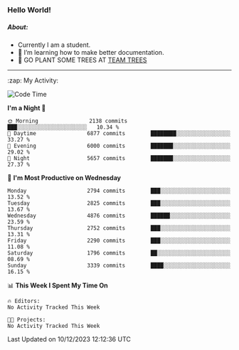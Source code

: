 ### Hello World!

##### About:
- Currently I am a student.
- 🌱 I’m learning how to make better documentation.
- 🌱 GO PLANT SOME TREES AT [TEAM TREES](https://teamtrees.org/)

---
  <summary>:zap: My Activity:</summary>
  
<!--START_SECTION:waka-->
![Code Time](http://img.shields.io/badge/Code%20Time-1%2C267%20hrs%2047%20mins-blue)

**I'm a Night 🦉** 

```text
🌞 Morning                2138 commits        ███░░░░░░░░░░░░░░░░░░░░░░   10.34 % 
🌆 Daytime                6877 commits        ████████░░░░░░░░░░░░░░░░░   33.27 % 
🌃 Evening                6000 commits        ███████░░░░░░░░░░░░░░░░░░   29.02 % 
🌙 Night                  5657 commits        ███████░░░░░░░░░░░░░░░░░░   27.37 % 
```
📅 **I'm Most Productive on Wednesday** 

```text
Monday                   2794 commits        ███░░░░░░░░░░░░░░░░░░░░░░   13.52 % 
Tuesday                  2825 commits        ███░░░░░░░░░░░░░░░░░░░░░░   13.67 % 
Wednesday                4876 commits        ██████░░░░░░░░░░░░░░░░░░░   23.59 % 
Thursday                 2752 commits        ███░░░░░░░░░░░░░░░░░░░░░░   13.31 % 
Friday                   2290 commits        ███░░░░░░░░░░░░░░░░░░░░░░   11.08 % 
Saturday                 1796 commits        ██░░░░░░░░░░░░░░░░░░░░░░░   08.69 % 
Sunday                   3339 commits        ████░░░░░░░░░░░░░░░░░░░░░   16.15 % 
```


📊 **This Week I Spent My Time On** 

```text
🔥 Editors: 
No Activity Tracked This Week

🐱‍💻 Projects: 
No Activity Tracked This Week
```


 Last Updated on 10/12/2023 12:12:36 UTC
<!--END_SECTION:waka-->
